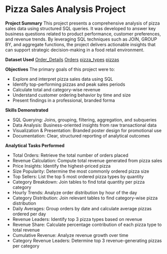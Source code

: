 # Pizza Sales Analysis Project
**Project Summary**
This project presents a comprehensive analysis of pizza sales data using structured SQL queries. It was developed to answer key business questions related to product performance, customer preferences, and revenue trends. By leveraging SQL techniques such as JOIN, GROUP BY, and aggregate functions, the project delivers actionable insights that can support strategic decision-making in a food retail environment.

**Dataset Used**
<a href="https://github.com/AHMADALI200/Pizza-Sales-Analysis-SQL-/blob/main/order_details.csv">Order_Details<a/>
<a href="https://github.com/AHMADALI200/Pizza-Sales-Analysis-SQL-/blob/main/orders.csv">Orders<a/>
<a href="https://github.com/AHMADALI200/Pizza-Sales-Analysis-SQL-/blob/main/pizza_types.csv">pizza_types<a/>
<a href="https://github.com/AHMADALI200/Pizza-Sales-Analysis-SQL-/blob/main/pizzas.csv">pizzas<a/>

**Objectives**
The primary goals of this project were to:
- Explore and interpret pizza sales data using SQL
- Identify top-performing pizzas and peak sales periods
- Calculate total and category-wise revenue
- Understand customer ordering behavior by time and size
- Present findings in a professional, branded forma

**Skills Demonstrated**
- SQL Querying: Joins, grouping, filtering, aggregation, and subqueries
- Data Analysis: Business-oriented insights from raw transactional data
- Visualization & Presentation: Branded poster design for promotional use
- Documentation: Clear, structured reporting of analytical outcomes

**Analytical Tasks Performed**
- Total Orders: Retrieve the total number of orders placed
- Revenue Calculation: Compute total revenue generated from pizza sales
- Price Insights: Identify the highest-priced pizza
- Size Popularity: Determine the most commonly ordered pizza size
- Top Sellers: List the top 5 most ordered pizza types by quantity
- Category Breakdown: Join tables to find total quantity per pizza category
- Hourly Trends: Analyze order distribution by hour of the day
- Category Distribution: Join relevant tables to find category-wise pizza distribution
- Daily Averages: Group orders by date and calculate average pizzas ordered per day
- Revenue Leaders: Identify top 3 pizza types based on revenue
- Revenue Share: Calculate percentage contribution of each pizza type to total revenue
- Cumulative Revenue: Analyze revenue growth over time
- Category Revenue Leaders: Determine top 3 revenue-generating pizzas per category




